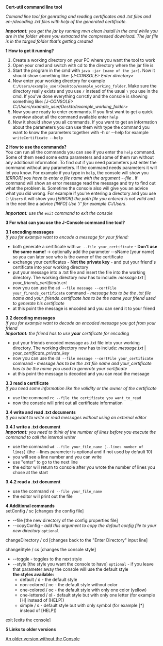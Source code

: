 [](url)**Cert-util command line tool**

*Comand line tool for genrating and reading certificates and .txt files and en-/decoding .txt files with help of the generated certificate.*

_**Important:** you get the jar by running mvn clean install in the cmd while you are in the folder where you extracted the compressed download. The jar file is in the targed folder that's getting created_

**1 How to get it running?**   
1. Create a working directory on your PC where you want the tool to work
2. Open your cmd and switch with cd to the directory where the jar file is
3. Start the program in the cmd with `java -jar [name of the jar]`.
Now it should show something like: *[J-CONSOLE> Enter directory>*
4. Now enter your working directory for example `C:/Users/example_user/Desktop/example_working_folder`. Make sure the directory really exists and you use `/` instead of the usual `\` you use in the cmd. If you've done everything corrctly and the console is showing
something like: *[J-CONSOLE> C:/Users/example_user/Deskto/example_working_folder>*
5. Now you are ready to enter commands. If you first want to get a quick overview about all the command available enter `help`
6. Now it should show you all commands. If you want to get an information about the parameters you can use them with type the command you want to know the parameters together with -h or --help for example `writeCertificate --help`

**2 How to use the commands?**   
You can run all the commands you can see if you enter the `help` command. Some of them need some extra parameters and some of them run without any additional information. To find out if you need parameters just enter the command without any parameters. If the command
needs parameters it will let you know. For example if you type in `help`, the console will show you *[ERROR] you have to enter a file name with the argument --file <filename>*. If command will show an error message read the message and try to find out what the problem
is. Sometime the console also will give you an advice what you did wrong. For example if you're entering a directory and you use `C:\Users` it will show you *[ERROR] the path file you entered is not valid* and in the next line a advice *[INFO] Use '/' for example C:/Users*.

_**Important:** use the `exit` command to exit the console_

**3 For what can you use the J-Console command line tool?**

**3.1 encoding messages**   
*If you for example want to encode a message for your friend:*
* both generate a certificate with `wc --file your_certificate` - **Don't use the same name!** -> optionally add the parameter --sName [your name] so you can later see who is the owner of the certificate
* exchange your certificates - **Not the private key** - and put your friend's certificate into your working directory
* put your message into a .txt file and insert the file into the working directory. The working directory now has to include: *message.txt* | *your_friends_certificate.crt*
* now you can use the `ed --file message --certFile your_firends_certificate` command - *message has to be the .txt file name and your_friends_certificate has to be the name your friend used to generate his certificate*
* at this point the message is encoded and you can send it to your friend

**3.2 decoding messages**   
*If you for example want to decode an encoded message you got from your friend*  
_**Important:** the friend has to use **your** certificate for encoding_
* put your friends encoded message as .txt file into your working directory. The working directory now has to include: *message.txt*  | *your_certificate_private_key*
* now you can use the `dd --file message --certFile your_certificate` command - *message has to be the .txt file name and your_certificate has to be the name you used to generate your certificate*
* at this point the message is decoded and you can read the message

**3.3 read a certificate**   
*If you need some information like the validity or the owner of the certificate*
* use the command `rc --file the_certificate_you_want_to_read`
* now the console will print out all certificate information

**3.4 write and read .txt documents**   
*If you want to write or read messages without using an external editor*

**3.4.1 write a .txt document**   
_**Important:** you need to think of the number of lines before you execute the command to call the internal writer_
* use the command `wd --file your_file_name [--lines number of lines]` (the --lines parameter is optional and if not used by default 10)
* you will see a line number and you can write
* use "enter" to go to the next line
* the editor will return to console after you wrote the number of lines you chose at the start

**3.4.2 read a .txt document**   
* use the command `rd --file your_file_name`
* the editor will print out the file

**4 Additional commands**   
setConfig  / sc [changes the config file]
* --file [the new directory of the config.properties file]
* --copyConfig - *add this argument to copy the default config file to your new directory* `optional`

changeDirectory / cd [changes back to the "Enter Directory" input line]

changeStyle / cs [changes the console style]
* --toggle - toggles to the next style
* --style [the style you want the console to have] `optional` - if you leave that parameter away the console will use the default style    
**the styles available:**
    * default / d - the default style
    * non-colored / nc - the default style without color
    * one-colored / oc - the default style with only one color (yellow)
    * one-lettered / ol - default style but with only one letter (for example [H] instead of [HELP])
    * simple / s - default style but with only symbol (for example [*] instead of [HELP])

exit [exits the console]

**5 Links to older versions**

[An older version without the Console](.../tree/withoutConsole)